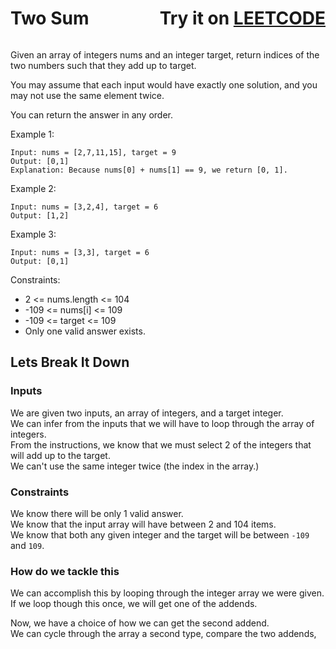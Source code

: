 <div style="position: relative;">
    <span style="display: inline-block;width: calc(100% - 283px);
    word-wrap:break-word;"><h1>Two Sum</h1></span>
    <span style="position: absolute;right:0;bottom:0;"><h1>&nbsp;&nbsp;&nbsp;&nbsp;Try it on <a href="https://leetcode.com/problems/two-sum" target="_blank">LEETCODE</a></h1></span>
</div>

Given an array of integers nums and an integer target, return indices of the two numbers such that they add up to target.

You may assume that each input would have exactly one solution, and you may not use the same element twice.

You can return the answer in any order.

Example 1:
```
Input: nums = [2,7,11,15], target = 9
Output: [0,1]
Explanation: Because nums[0] + nums[1] == 9, we return [0, 1].
```
Example 2:
```
Input: nums = [3,2,4], target = 6
Output: [1,2]
```
Example 3:
```
Input: nums = [3,3], target = 6
Output: [0,1]
```

Constraints:

- 2 <= nums.length <= 104
- -109 <= nums[i] <= 109
- -109 <= target <= 109
- Only one valid answer exists.


## Lets Break It Down

### Inputs

We are given two inputs, an array of integers, and a target integer.<br>
We can infer from the inputs that we will have to loop through the array of integers.<br>
From the instructions, we know that we must select 2 of the integers that will add up to the target.<br>
We can't use the same integer twice (the index in the array.)

### Constraints

We know there will be only 1 valid answer.<br>
We know that the input array will have between 2 and 104 items.<br>
We know that both any given integer and the target will be between `-109` and `109`.<br>

### How do we tackle this

We can accomplish this by looping through the integer array we were given.<br>
If we loop though this once, we will get one of the addends.

Now, we have a choice of how we can get the second addend.<br>
We can cycle through the array a second type, compare the two addends, 